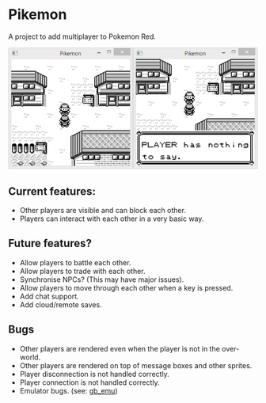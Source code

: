Pikemon
========

A project to add multiplayer to Pokemon Red.

![Screenshot](preview/preview.png)

## Current features:

* Other players are visible and can block each other.
* Players can interact with each other in a very basic way.

## Future features?

* Allow players to battle each other.
* Allow players to trade with each other.
* Synchronise NPCs? (This may have major issues).
* Allow players to move through each other when a key is pressed.
* Add chat support.
* Add cloud/remote saves.

## Bugs

* Other players are rendered even when the player is not in the over-world.
* Other players are rendered on top of message boxes and other sprites.
* Player disconnection is not handled correctly.
* Player connection is not handled correctly.
* Emulator bugs. (see: [gb_emu](https://github.com/quvarxa/gb_emu))
